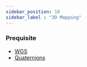```yaml
---
sidebar_position: 10
sidebar_label : "3D Mapping"
---
```


### Prequisite

- [WGS](https://en.wikipedia.org/wiki/World_Geodetic_System)
- [Quaternions](https://en.wikipedia.org/wiki/Quaternion)
